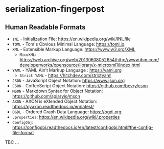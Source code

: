 # serialization-fingerpost

## Human Readable Formats

* `INI` - Initialization File: https://en.wikipedia.org/wiki/INI_file
* `TOML` - Tom's Obvious Minimal Language: https://toml.io
* `XML` -  Extensible Markup Language: https://www.w3.org/XML
  * `MicoXML`: https://web.archive.org/web/20130608052654/http://www.ibm.com/developerworks/opensource/library/x-microxml1/index.html
* `YAML` - YAML Ain't Markup Language : https://yaml.org
  * `Strict YAML` - https://hitchdev.com/strictyaml
* `JSON` - JavaScript Object Notation: https://www.json.org
* `CSON` - CoffeeScript Object Notation: https://github.com/bevry/cson
* `MSON` - Markdown Syntax for Object Notation: https://github.com/apiaryio/mson
* `AXON` - AXON is eXtended Object Notation: https://pyaxon.readthedocs.io/en/latest/
* `OGDL` - Ordered Graph Data Language: https://ogdl.org
* `.properties`: https://en.wikipedia.org/wiki/.properties
* `ConfigObj`: https://configobj.readthedocs.io/en/latest/configobj.html#the-config-file-format

TBC ...
